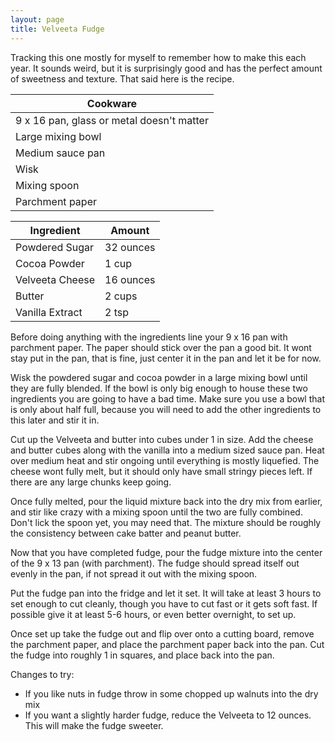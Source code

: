 ```yaml
---
layout: page
title: Velveeta Fudge
---
```


Tracking this one mostly for myself to remember how to make this each year.  It sounds weird, but it is surprisingly good and has the perfect amount of sweetness and texture.  That said here is the recipe.

Cookware |
---------|
9 x 16 pan, glass or metal doesn't matter |
Large mixing bowl |
Medium sauce pan |
Wisk |
Mixing spoon |
Parchment paper |

Ingredient | Amount |
-----------|--------|
Powdered Sugar | 32 ounces
Cocoa Powder | 1 cup
Velveeta Cheese | 16 ounces
Butter | 2 cups
Vanilla Extract | 2 tsp

Before doing anything with the ingredients line your 9 x 16 pan with parchment paper.  The paper should stick over the pan a good bit.  It wont stay put in the pan, that is fine, just center it in the pan and let it be for now.

Wisk the powdered sugar and cocoa powder in a large mixing bowl until they are fully blended.  If the bowl is only big enough to house these two ingredients you are going to have a bad time.  Make sure you use a bowl that is only about half full, because you will need to add the other ingredients to this later and stir it in.

Cut up the Velveeta and butter into cubes under 1 in size.  Add the cheese and butter cubes along with the vanilla into a medium sized sauce pan.  Heat over medium heat and stir ongoing until everything is mostly liquefied.  The cheese wont fully melt, but it should only have small stringy pieces left.  If there are any large chunks keep going.

Once fully melted, pour the liquid mixture back into the dry mix from earlier, and stir like crazy with a mixing spoon until the two are fully combined.  Don't lick the spoon yet, you may need that.  The mixture should be roughly the consistency between cake batter and peanut butter.

Now that you have completed fudge, pour the fudge mixture into the center of the 9 x 13 pan (with parchment).  The fudge should spread itself out evenly in the pan, if not spread it out with the mixing spoon.

Put the fudge pan into the fridge and let it set.  It will take at least 3 hours to set enough to cut cleanly, though you have to cut fast or it gets soft fast.  If possible give it at least 5-6 hours, or even better overnight, to set up.

Once set up take the fudge out and flip over onto a cutting board, remove the parchment paper, and place the parchment paper back into the pan.  Cut the fudge into roughly 1 in squares, and place back into the pan.

Changes to try:
- If you like nuts in fudge throw in some chopped up walnuts into the dry mix
- If you want a slightly harder fudge, reduce the Velveeta to 12 ounces.  This will make the fudge sweeter.